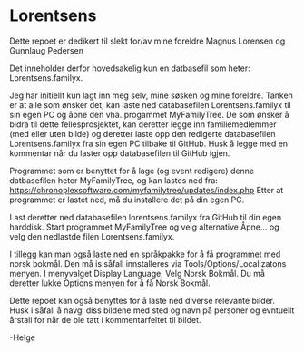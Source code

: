 # Lorentsens
Dette repoet er dedikert til slekt for/av mine foreldre Magnus Lorensen og Gunnlaug Pedersen

Det inneholder derfor hovedsakelig kun en datbasefil som heter: Lorentsens.familyx.

Jeg har initiellt kun lagt inn meg selv, mine søsken og mine foreldre.
Tanken er at alle som ønsker det, kan laste ned databasefilen Lorentsens.familyx
til sin egen PC og åpne den vha. progammet MyFamilyTree.
De som ønsker å bidra til dette fellesprosjektet, kan deretter legge inn familiemedlemmer
(med eller uten bilde) og deretter laste opp den redigerte databasefilen Lorentsens.familyx
fra sin egen PC tilbake til GitHub. Husk å legge med en kommentar når du laster opp 
databasefilen til GitHub igjen.

Programmet som er benyttet for å lage (og event redigere) denne datbasefilen heter
MyFamilyTree, og kan lastes ned fra: 
https://chronoplexsoftware.com/myfamilytree/updates/index.php
Etter at programmet er lastet ned, må du installere det på din egen PC.

Last deretter ned databasefilen lorentsens.familyx fra GitHub til din egen harddisk.
Start programmet MyFamilyTree og velg alternative Åpne... og velg den nedlastde filen
Lorentsens.familyx. 

I tillegg kan man også laste ned en språkpakke for å få programmet med norsk bokmål.
Den må is såfall innstalleres via Tools/Options/Localizatons menyen.
I menyvalget Display Language, Velg Norsk Bokmål.
Du må deretter lukke Options menyen for å få Norsk Bokmål.

Dette repoet kan også benyttes for å laste ned diverse relevante bilder. 
Husk i såfall å navgi diss bildene med sted og navn på personer og evntuellt 
årstall for når de ble tatt i kommentarfeltet til bildet.

-Helge
